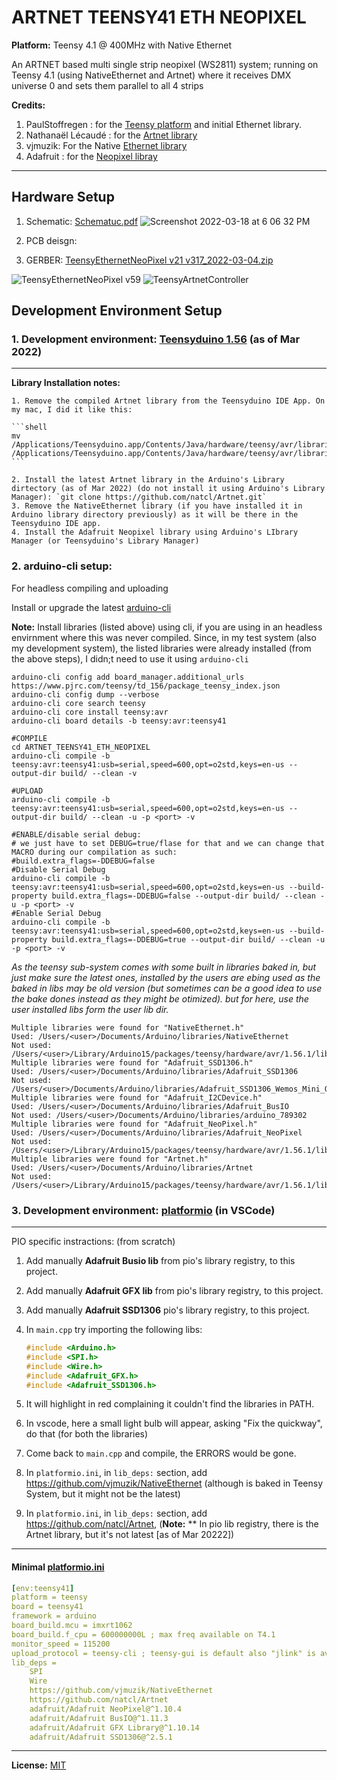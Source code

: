 # ARTNET TEENSY41 ETH NEOPIXEL

__Platform:__ Teensy 4.1 @ 400MHz with Native Ethernet

An ARTNET based multi single strip neopixel (WS2811) system; running on Teensy 4.1 (using NativeEthernet and Artnet) where it receives DMX universe 0 and sets them parallel to all 4 strips

__Credits:__

1. PaulStoffregen : for the [Teensy platform](https://github.com/PaulStoffregen/cores) and initial Ethernet library.
2. Nathanaël Lécaudé : for the [Artnet library](https://github.com/natcl/Artnet)
3. vjmuzik: For the Native [Ethernet library](https://github.com/vjmuzik/NativeEthernet)
4. Adafruit : for the [Neopixel libray](https://github.com/adafruit/Adafruit_NeoPixel)

---

## Hardware Setup

1. Schematic: [Schematuc.pdf](https://github.com/dattasaurabh82/ARTNET_TEENSY41_ETH_NEOPIXEL/blob/main/Schematic.pdf)
![Screenshot 2022-03-18 at 6 06 32 PM](https://user-images.githubusercontent.com/4619862/158983284-2409939a-90e1-4d3d-ba66-2f355a3bd0c1.png)

2. PCB deisgn:

3. GERBER: [TeensyEthernetNeoPixel v21 v317_2022-03-04.zip](https://github.com/dattasaurabh82/ARTNET_TEENSY41_ETH_NEOPIXEL/blob/main/GERBER/TeensyEthernetNeoPixel%20v21%20v317_2022-03-04.zip)

![TeensyEthernetNeoPixel v59](https://user-images.githubusercontent.com/4619862/158967454-083e91c5-0bb7-464e-9c60-529dc53f1da3.png)
![TeensyArtnetController](https://user-images.githubusercontent.com/4619862/158972039-5d99bbad-d773-4283-83ec-335e74642918.jpeg)

## Development Environment Setup

### 1. __Development environment:__ [Teensyduino 1.56](https://www.pjrc.com/teensy/td_download.html) (as of Mar 2022)

---
__Library Installation notes:__

    1. Remove the compiled Artnet library from the Teensyduino IDE App. On my mac, I did it like this:

    ```shell
    mv /Applications/Teensyduino.app/Contents/Java/hardware/teensy/avr/libraries/Artnet /Applications/Teensyduino.app/Contents/Java/hardware/teensy/avr/libraries/.Artnet_old
    ```

    2. Install the latest Artnet library in the Arduino's Library dirtectory (as of Mar 2022) (do not install it using Arduino's Library Manager): `git clone https://github.com/natcl/Artnet.git`
    3. Remove the NativeEthernet library (if you have installed it in Arduino library directory previously) as it will be there in the Teensyduino IDE app.
    4. Install the Adafruit Neopixel library using Arduino's LIbrary Manager (or Teensyduino's Library Manager)  

### 2. __arduino-cli setup:__

For headless compiling and uploading

Install or upgrade the latest [arduino-cli](https://github.com/arduino/arduino-cli)

__Note:__ Install libraries (listed above) using cli, if you are using in an headless envirnment where this was never compiled.
Since, in my test system (also my development system), the listed libraries were already installed (from the above steps), I didn;t need to use it using `arduino-cli`

```shell
arduino-cli config add board_manager.additional_urls https://www.pjrc.com/teensy/td_156/package_teensy_index.json
arduino-cli config dump --verbose
arduino-cli core search teensy
arduino-cli core install teensy:avr
arduino-cli board details -b teensy:avr:teensy41

#COMPILE
cd ARTNET_TEENSY41_ETH_NEOPIXEL
arduino-cli compile -b teensy:avr:teensy41:usb=serial,speed=600,opt=o2std,keys=en-us --output-dir build/ --clean -v

#UPLOAD
arduino-cli compile -b teensy:avr:teensy41:usb=serial,speed=600,opt=o2std,keys=en-us --output-dir build/ --clean -u -p <port> -v

#ENABLE/disable serial debug:
# we just have to set DEBUG=true/flase for that and we can change that MACRO during our compilation as such:
#build.extra_flags=-DDEBUG=false
#Disable Serial Debug
arduino-cli compile -b teensy:avr:teensy41:usb=serial,speed=600,opt=o2std,keys=en-us --build-property build.extra_flags=-DDEBUG=false --output-dir build/ --clean -u -p <port> -v
#Enable Serial Debug
arduino-cli compile -b teensy:avr:teensy41:usb=serial,speed=600,opt=o2std,keys=en-us --build-property build.extra_flags=-DDEBUG=true --output-dir build/ --clean -u -p <port> -v
```

_As the teensy sub-system comes with some built in libraries baked in,  but just make sure the latest ones, installed by the users are ebing used as the baked in libs may be old version (but sometimes can be a good idea to use the bake dones instead as they might be otimized). but for here, use the user installed libs form the user lib dir._

```shell
Multiple libraries were found for "NativeEthernet.h"
Used: /Users/<user>/Documents/Arduino/libraries/NativeEthernet
Not used: /Users/<user>/Library/Arduino15/packages/teensy/hardware/avr/1.56.1/libraries/NativeEthernet
Multiple libraries were found for "Adafruit_SSD1306.h"
Used: /Users/<user>/Documents/Arduino/libraries/Adafruit_SSD1306
Not used: /Users/<user>/Documents/Arduino/libraries/Adafruit_SSD1306_Wemos_Mini_OLED
Multiple libraries were found for "Adafruit_I2CDevice.h"
Used: /Users/<user>/Documents/Arduino/libraries/Adafruit_BusIO
Not used: /Users/<user>/Documents/Arduino/libraries/arduino_789302
Multiple libraries were found for "Adafruit_NeoPixel.h"
Used: /Users/<user>/Documents/Arduino/libraries/Adafruit_NeoPixel
Not used: /Users/<user>/Library/Arduino15/packages/teensy/hardware/avr/1.56.1/libraries/Adafruit_NeoPixel
Multiple libraries were found for "Artnet.h"
Used: /Users/<user>/Documents/Arduino/libraries/Artnet
Not used: /Users/<user>/Library/Arduino15/packages/teensy/hardware/avr/1.56.1/libraries/Artnet
```

### 3. __Development environment:__ [platformio](https://platformio.org/) (in VSCode)

---
PIO specific instractions: (from scratch)

1. Add manually __Adafruit Busio lib__ from pio's library registry, to this project.
2. Add manually __Adafruit GFX lib__ from pio's library registry, to this project.
3. Add manually __Adafruit SSD1306__ pio's library registry, to this project.
4. In `main.cpp` try importing the following libs:

    ```c++
    #include <Arduino.h>
    #include <SPI.h>
    #include <Wire.h>
    #include <Adafruit_GFX.h>
    #include <Adafruit_SSD1306.h>
    ```

5. It will highlight in red complaining it couldn't find the libraries in PATH.
6. In vscode, here a small light bulb will appear, asking "Fix the quickway", do that (for both the libraries)
7. Come back to `main.cpp` and compile, the ERRORS would be gone.
8. In `platformio.ini`, in `lib_deps:` section, add <https://github.com/vjmuzik/NativeEthernet> (although is baked in Teensy System, but it might not be the latest)
9. In `platformio.ini`, in `lib_deps:` section, add <https://github.com/natcl/Artnet>, (__Note:__ ** In pio lib registry, there is the Artnet library, but it's not latest [as of Mar 20222])

---

#### Minimal [platformio.ini](https://github.com/dattasaurabh82/ARTNET_TEENSY41_ETH_NEOPIXEL/blob/main/platformio_alternative/teensy41_pio_artnet_demo/platformio.ini)

```yaml
[env:teensy41]
platform = teensy
board = teensy41
framework = arduino
board_build.mcu = imxrt1062
board_build.f_cpu = 600000000L ; max freq available on T4.1
monitor_speed = 115200
upload_protocol = teensy-cli ; teensy-gui is default also "jlink" is available
lib_deps = 
    SPI
    Wire
    https://github.com/vjmuzik/NativeEthernet
    https://github.com/natcl/Artnet
    adafruit/Adafruit NeoPixel@^1.10.4
    adafruit/Adafruit BusIO@^1.11.3
    adafruit/Adafruit GFX Library@^1.10.14
    adafruit/Adafruit SSD1306@^2.5.1
```

---

__License:__  [MIT](https://github.com/dattasaurabh82/ARTNET_TEENSY41_ETH_NEOPIXEL/blob/main/LICENSE)

